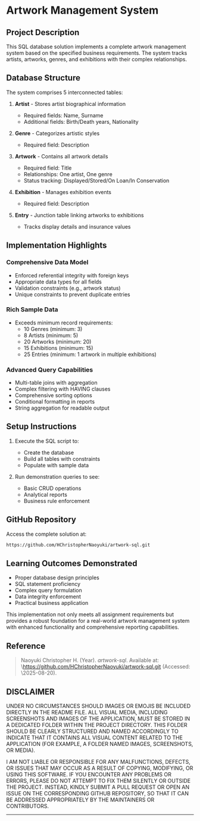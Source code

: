 # Artwork Management System

## Project Description
This SQL database solution implements a complete artwork management system based on the specified business requirements. 
The system tracks artists, artworks, genres, and exhibitions with their complex relationships.

## Database Structure
The system comprises 5 interconnected tables:

1. **Artist** - Stores artist biographical information
   - Required fields: Name, Surname
   - Additional fields: Birth/Death years, Nationality

2. **Genre** - Categorizes artistic styles
   - Required field: Description

3. **Artwork** - Contains all artwork details
   - Required field: Title
   - Relationships: One artist, One genre
   - Status tracking: Displayed/Stored/On Loan/In Conservation

4. **Exhibition** - Manages exhibition events
   - Required field: Description

5. **Entry** - Junction table linking artworks to exhibitions
   - Tracks display details and insurance values

## Implementation Highlights

### Comprehensive Data Model
- Enforced referential integrity with foreign keys
- Appropriate data types for all fields
- Validation constraints (e.g., artwork status)
- Unique constraints to prevent duplicate entries

### Rich Sample Data
- Exceeds minimum record requirements:
  - 10 Genres (minimum: 3)
  - 8 Artists (minimum: 5)
  - 20 Artworks (minimum: 20)
  - 15 Exhibitions (minimum: 15)
  - 25 Entries (minimum: 1 artwork in multiple exhibitions)

### Advanced Query Capabilities
- Multi-table joins with aggregation
- Complex filtering with HAVING clauses
- Comprehensive sorting options
- Conditional formatting in reports
- String aggregation for readable output

## Setup Instructions

1. Execute the SQL script to:
   - Create the database
   - Build all tables with constraints
   - Populate with sample data

2. Run demonstration queries to see:
   - Basic CRUD operations
   - Analytical reports
   - Business rule enforcement

## GitHub Repository
Access the complete solution at:  
```bash
https://github.com/HChristopherNaoyuki/artwork-sql.git
```

## Learning Outcomes Demonstrated
- Proper database design principles
- SQL statement proficiency
- Complex query formulation
- Data integrity enforcement
- Practical business application

This implementation not only meets all assignment requirements but provides a robust 
foundation for a real-world artwork management system with enhanced functionality and comprehensive reporting capabilities.

## Reference

> Naoyuki Christopher H. (Year). *artwork-sql*. Available at: \https://github.com/HChristopherNaoyuki/artwork-sql.git (Accessed: \2025-08-20).

## DISCLAIMER

UNDER NO CIRCUMSTANCES SHOULD IMAGES OR EMOJIS BE INCLUDED DIRECTLY 
IN THE README FILE. ALL VISUAL MEDIA, INCLUDING SCREENSHOTS AND IMAGES 
OF THE APPLICATION, MUST BE STORED IN A DEDICATED FOLDER WITHIN THE 
PROJECT DIRECTORY. THIS FOLDER SHOULD BE CLEARLY STRUCTURED AND NAMED 
ACCORDINGLY TO INDICATE THAT IT CONTAINS ALL VISUAL CONTENT RELATED TO 
THE APPLICATION (FOR EXAMPLE, A FOLDER NAMED IMAGES, SCREENSHOTS, OR MEDIA).

I AM NOT LIABLE OR RESPONSIBLE FOR ANY MALFUNCTIONS, DEFECTS, OR ISSUES 
THAT MAY OCCUR AS A RESULT OF COPYING, MODIFYING, OR USING THIS SOFTWARE. 
IF YOU ENCOUNTER ANY PROBLEMS OR ERRORS, PLEASE DO NOT ATTEMPT TO FIX THEM 
SILENTLY OR OUTSIDE THE PROJECT. INSTEAD, KINDLY SUBMIT A PULL REQUEST 
OR OPEN AN ISSUE ON THE CORRESPONDING GITHUB REPOSITORY, SO THAT IT CAN 
BE ADDRESSED APPROPRIATELY BY THE MAINTAINERS OR CONTRIBUTORS.

---
